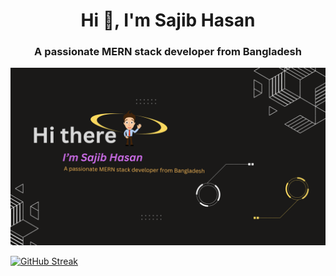 <h1 align="center">Hi 👋, I'm Sajib Hasan</h1>
<h3 align="center">A passionate MERN stack developer from Bangladesh</h3>

[![An old rock in the desert](/images/Banner1.png "Shiprock, New Mexico by Beau Rogers")](/images/Banner1.png)

[![GitHub Streak](https://github-readme-streak-stats.herokuapp.com?user=Sajib37&theme=dark&border_radius=7&card_width=500)](https://git.io/streak-stats)